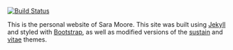 [![Build Status](https://travis-ci.org/saraemoore/saraemoore.github.io.svg?branch=master)](https://travis-ci.org/saraemoore/saraemoore.github.io)

This is the personal website of Sara Moore. This site was built using [Jekyll](http://jekyllrb.com/) and styled with [Bootstrap](http://getbootstrap.com/), as well as modified versions of the [sustain](http://www.github.com/biomadeira/sustain) and [vitae](http://github.com/biomadeira/vitae) themes.
